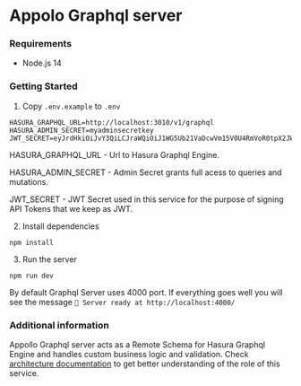 # Appolo Graphql server

### Requirements

- Node.js 14

### Getting Started

1. Copy `.env.example` to `.env`

```
HASURA_GRAPHQL_URL=http://localhost:3010/v1/graphql
HASURA_ADMIN_SECRET=myadminsecretkey
JWT_SECRET=eyJrdHkiOiJvY3QiLCJraWQiOiJ1WG5Ub21VaDcwVm15V0U4RmVoR0tpX2JWaTk2UEtSejExWUVTUEV2cWdNdVhuVG9tVWg3MFZteVdFOEZlaEdLaV9iVmk5NlBLUnoxMVlFU1BFdnFnTSIsImFsZyI6IkhTNTEyIiwiayI6IjMwOXFTY3JfSE1FYk
```

HASURA_GRAPHQL_URL - Url to Hasura Graphql Engine.

HASURA_ADMIN_SECRET - Admin Secret grants full acess to queries and mutations.

JWT_SECRET - JWT Secret used in this service for the purpose of signing API Tokens that we keep as JWT.

2. Install dependencies

```
npm install
```

3. Run the server

```
npm run dev
```

By default Graphql Server uses 4000 port. If everything goes well you will see the message `🚀 Server ready at http://localhost:4000/`

### Additional information

Appollo Graphql server acts as a Remote Schema for Hasura Graphql Engine and handles custom business logic and validation.
Check [architecture documentation](https://github.com/snipsnapdev/snipsnap/blob/master/templates/ARCHITECTURE.md) to get better understanding of the role of this service.


